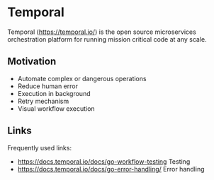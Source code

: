 # Temporal

Temporal (<https://temporal.io/>) is the open source microservices orchestration platform for running mission critical code at any scale.

## Motivation

- Automate complex or dangerous operations
- Reduce human error
- Execution in background
- Retry mechanism
- Visual workflow execution

## Links

Frequently used links:

- https://docs.temporal.io/docs/go-workflow-testing Testing
- https://docs.temporal.io/docs/go-error-handling/ Error handling
